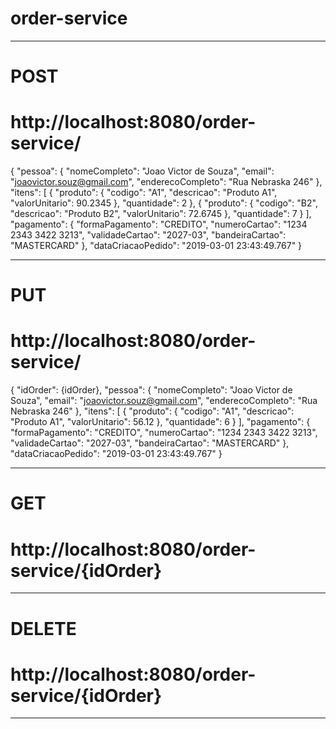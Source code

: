 # order-service

-------------------------------------------------------
# POST
# http://localhost:8080/order-service/

{
    "pessoa": {
        "nomeCompleto": "Joao Victor de Souza",
        "email": "joaovictor.souz@gmail.com",
        "enderecoCompleto": "Rua Nebraska 246"
    },
    "itens": [
        {
            "produto": {
                "codigo": "A1",
                "descricao": "Produto A1",
                "valorUnitario": 90.2345
            },
            "quantidade": 2
        },
        {
            "produto": {
                "codigo": "B2",
                "descricao": "Produto B2",
                "valorUnitario": 72.6745
            },
            "quantidade": 7
        }
    ],
    "pagamento": {
        "formaPagamento": "CREDITO",
        "numeroCartao": "1234 2343 3422 3213",
        "validadeCartao": "2027-03",
        "bandeiraCartao": "MASTERCARD"
    },
    "dataCriacaoPedido": "2019-03-01 23:43:49.767"
}

-------------------------------------------------------
# PUT
# http://localhost:8080/order-service/

{
	"idOrder": {idOrder},
    "pessoa": {
        "nomeCompleto": "Joao Victor de Souza",
        "email": "joaovictor.souz@gmail.com",
        "enderecoCompleto": "Rua Nebraska 246"
    },
    "itens": [
        {
            "produto": {
                "codigo": "A1",
                "descricao": "Produto A1",
                "valorUnitario": 56.12
            },
            "quantidade": 6
        }
    ],
    "pagamento": {
        "formaPagamento": "CREDITO",
        "numeroCartao": "1234 2343 3422 3213",
        "validadeCartao": "2027-03",
        "bandeiraCartao": "MASTERCARD"
    },
    "dataCriacaoPedido": "2019-03-01 23:43:49.767"
}

-------------------------------------------------------
# GET
# http://localhost:8080/order-service/{idOrder}
-------------------------------------------------------
# DELETE
# http://localhost:8080/order-service/{idOrder}
-------------------------------------------------------
